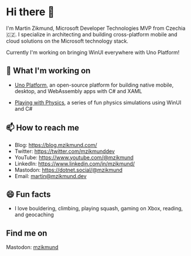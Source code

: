 # Hi there 👋

I'm Martin Zikmund, Microsoft Developer Technologies MVP from Czechia 🇨🇿. I specialize in architecting and building cross-platform mobile and cloud solutions on the Microsoft technology stack. 

Currently I'm working on bringing WinUI everywhere with Uno Platform!

## 🔭 What I'm working on

- [Uno Platform](https://platform.uno/), an open-source platform for building native mobile, desktop, and WebAssembly apps with C# and XAML

- [Playing with Physics](https://github.com/MartinZikmund/playing-with-physics), a series of fun physics simulations using WinUI and C#

## 📫 How to reach me

- Blog: https://blog.mzikmund.com/
- Twitter: https://twitter.com/mzikmunddev
- YouTube: https://www.youtube.com/@mzikmund
- LinkedIn: https://www.linkedin.com/in/mzikmund/
- Mastodon: 
https://dotnet.social/@mzikmund
- Email: martin@mzikmund.dev

## 😄 Fun facts

- I love bouldering, climbing, playing squash, gaming on Xbox, reading, and geocaching


## Find me on

Mastodon: <a rel="me" href="">mzikmund</a>


<!--
**MartinZikmund/MartinZikmund** is a ✨ _special_ ✨ repository because its `README.md` (this file) appears on your GitHub profile.



Here are some ideas to get you started:

- 🔭 I’m currently working on ...
- 🌱 I’m currently learning ...
- 👯 I’m looking to collaborate on ...
- 🤔 I’m looking for help with ...
- 💬 Ask me about ...
- 📫 How to reach me: ...
- 😄 Pronouns: ...
- ⚡ Fun fact: ...
-->
